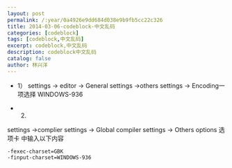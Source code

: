 ```yaml
---
layout: post
permalink: /:year/0a4926e9dd684d038e9b9fb5cc22c326
title: 2014-03-06-codeblock-中文乱码
categories: [codeblock]
tags: [codeblock,中文乱码]
excerpt: codeblock,中文乱码
description: codeblock中文乱码
catalog: false
author: 林兴洋
---
```


* 1）
settings -> editor -> General settings
->others settings ->   Encoding一项选择 WINDOWS-936

* 2)
settings ->complier settings -> Global compiler settings
-> Others options 选项卡 中输入以下内容

```
-fexec-charset=GBK
-finput-charset=WINDOWS-936
```


